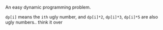 An easy  dynamic programming problem.

`dp[i]` means the `ith` ugly number, and `dp[i]*2`, `dp[i]*3`, `dp[i]*5` are also ugly numbers.. think it over
